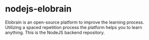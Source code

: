 # nodejs-elobrain
Elobrain is an open-source platform to improve the learning process. Utilizing a spaced repetition process the platform helps you to learn anything.  This is the NodeJS backend repository.

